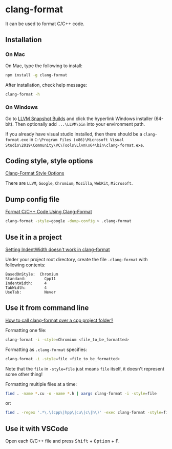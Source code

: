 # clang-format
It can be used to format C/C++ code.

## Installation

### On Mac
On Mac, type the following to install:
```sh
npm install -g clang-format
```
After installation, check help message:
```sh
clang-format -h
```

### On Windows

Go to [LLVM Snapshot Builds](https://llvm.org/builds/) and click the hyperlink Windows installer (64-bit).
Then optionally add `...\LLVM\bin` into your environment path.

If you already have visual studio installed, then there should be a `clang-format.exe` in `C:\Program Files (x86)\Microsoft Visual Studio\2019\Community\VC\Tools\Llvm\x64\bin\clang-format.exe`.

## Coding style, style options
[Clang-Format Style Options](https://clang.llvm.org/docs/ClangFormatStyleOptions.html)

There are `LLVM`, `Google`, `Chromium`, `Mozilla`, `WebKit`, `Microsoft`.

## Dump config file

[Format C/C++ Code Using Clang-Format](https://leimao.github.io/blog/Clang-Format-Quick-Tutorial/)
```sh
clang-format -style=google -dump-config > .clang-format
```

## Use it in a project
[Setting IndentWidth doesn't work in clang-format](https://stackoverflow.com/questions/26740500/setting-indentwidth-doesnt-work-in-clang-format)

Under your project root directory, create the file `.clang-format` with following contents:

```
BasedOnStyle:  Chromium
Standard:        Cpp11
IndentWidth:     4   
TabWidth:        4   
UseTab:          Never 
```

## Use it from command line
[How to call clang-format over a cpp project folder?](https://stackoverflow.com/questions/28896909/how-to-call-clang-format-over-a-cpp-project-folder)

Formatting one file:
```sh
clang-format -i -style=Chromium <file_to_be_formatted>
```
Formatting as `.clang-format` specifies:
```sh
clang-format -i -style=file <file_to_be_formatted>
```
Note that the `file` in `-style=file` just means `file` itself, it doesn't represent some other thing!

Formatting multiple files at a time:
```sh
find . -name *.cu -o -name *.h | xargs clang-format -i -style=file
```
or:
```sh
find . -regex '.*\.\(cpp\|hpp\|cu\|c\|h\)' -exec clang-format -style=file -i {} \;
```

## Use it with VSCode
Open each C/C++ file and press <kbd>Shift</kbd> + <kbd>Option</kbd> + <kbd>F</kbd>.
